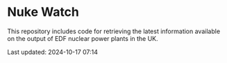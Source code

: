 # Nuke Watch

This repository includes code for retrieving the latest information available on the output of EDF nuclear power plants in the UK.

Last updated: 2024-10-17 07:14